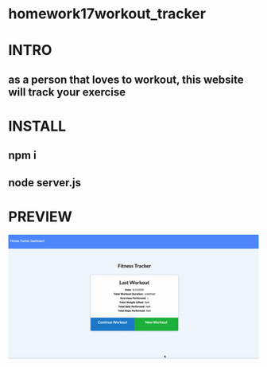 # homework17workout_tracker
# INTRO
## as a person that loves to workout, this website will track your exercise

# INSTALL
## npm i 
## node server.js



# PREVIEW

![IMDme App Gif](./public/images/ezgif.com-optimize.gif)